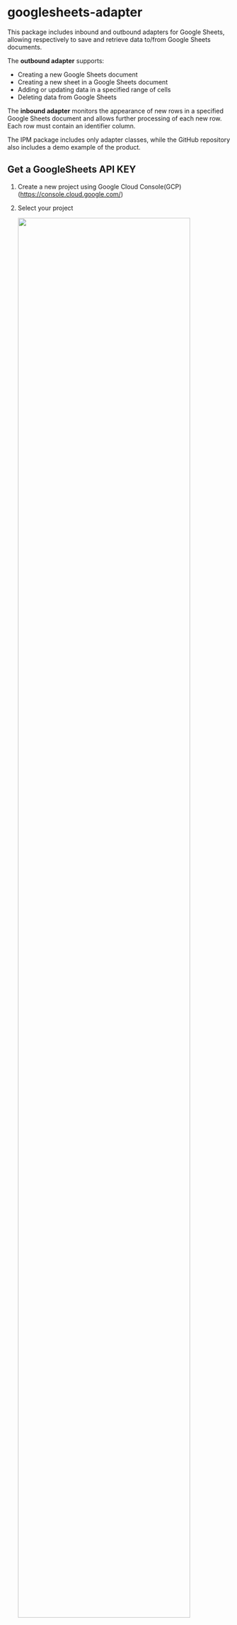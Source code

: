 # googlesheets-adapter

This package includes inbound and outbound adapters for Google Sheets, allowing respectively to save and retrieve data to/from Google Sheets documents.

The **outbound adapter** supports:

* Creating a new Google Sheets document
* Creating a new sheet in a Google Sheets document
* Adding or updating data in a specified range of cells
* Deleting data from Google Sheets
  
The **inbound adapter** monitors the appearance of new rows in a specified Google Sheets document and allows further processing of each new row. Each row must contain an identifier column.

The IPM package includes only adapter classes, while the GitHub repository also includes a demo example of the product.

## Get a GoogleSheets API KEY

1. Create a new project using Google Cloud Console(GCP) (https://console.cloud.google.com/)

2. Select your project
   
   <img src="https://nsolov.com/img/adapter/image6.png" width="90%">
   
3. Enable access to Google Sheets and Google Drive API

  <img src="https://nsolov.com/img/adapter/image2.png" width="50%">
  
  Enable **Google Sheets API** and **Google Drive API**

4. Creatе Google Service Account

   APIs and Services -> Credentials
   <img src="https://nsolov.com/img/adapter/image5.png" width="90%">

* First step - specify the name of the Service account
* Second step - Select Role “Editor”
* Third step - optional - skip it

5. Create API keys

Click on the service account to configure it. 

Copy somewhere the service account’s email - you will use it later.

Go to Keys tab and click “Add Key” and then “Create New Key”
Select “JSON” and download created file. 


## Demo

In this example, the business service utilizes an incoming Google Sheets adapter to detect new rows in the document on the specified sheet. It processes the received data from each row and invokes the `GoogleSheets.BusinessOperation` business operation to write data to a new sheet in the same document.

One column of the document (the sheet with the original data) must contain a unique identifier for each row, ensuring that each row is processed only once. Additionally, the row must contain one or more cells with numerical data.

When the adapter detects a new row, it passes this row to the business service. The business service calculates the sum of all the numbers in the row (excluding the ID column) and generates a new row containing the sum of values and the current date. These data will be passed to the business operation for writing to the Google Sheets document.

To run the demo:

1. Create and share your document with the service account
   
   1.1. Create GoogleSheet document
   
   1.2. Save ID of the document somewhere - you will use it later
   
   1.3. Share using service account’s email and give role “Editor”

3. Run demo
